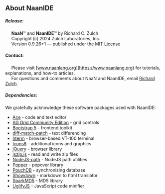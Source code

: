About NaanIDE
-----


##### Release:
     **NaaN**™ and **NaanIDE**™ by Richard C. Zulch  
     Copyright (c) 2024 Zulch Laboratories, Inc.  
     Version 0.9.26+1 — published under the [MIT License](https://mit-license.org/)

##### Contact:
     Please visit [www.naanlang.org](https://www.naanlang.org) for tutorials, explanations, and how-to articles.  
     For questions and comments about NaaN and NaanIDE, email [Richard Zulch](mailto:naanlang@zulchlabs.com).

##### Dependencies:
We gratefully acknowledge these software packages used with NaanIDE:

- [Ace](https://ace.c9.io/) - code and text editor
- [AG Grid Community Edition](https://www.ag-grid.com/) - grid controls
- [Bootstrap 5](https://getbootstrap.com/) - frontend toolkit
- [diff-match-patch](https://github.com/google/diff-match-patch) - text differencing
- [hterm](https://hterm.org/) - browser-based VT-100 terminal
- [Icons8](https://icons8.com/) - additional icons and graphics
- [jQuery](https://jquery.com/) - browser library
- [jszip.js](http://stuartk.com/jszip) - read and write zip files
- [NodeJS-path](https://nodejs.org/) - NodeJS path utilities
- [Popper](https://popper.js.org/) - popover library
- [PouchDB](https://pouchdb.com/) - synchronizing database
- [Showdown](http://showdownjs.com/) - markdown to html translator
- [SparkMD5](https://github.com/satazor/js-spark-md5) - MD5 library
- [UglifyJS](https://github.com/mishoo/UglifyJS) - JavaScript code minifier
